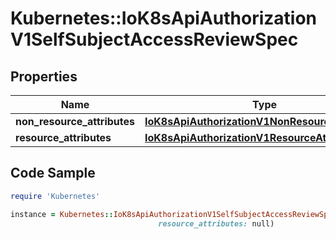 # Kubernetes::IoK8sApiAuthorizationV1SelfSubjectAccessReviewSpec

## Properties

Name | Type | Description | Notes
------------ | ------------- | ------------- | -------------
**non_resource_attributes** | [**IoK8sApiAuthorizationV1NonResourceAttributes**](IoK8sApiAuthorizationV1NonResourceAttributes.md) |  | [optional] 
**resource_attributes** | [**IoK8sApiAuthorizationV1ResourceAttributes**](IoK8sApiAuthorizationV1ResourceAttributes.md) |  | [optional] 

## Code Sample

```ruby
require 'Kubernetes'

instance = Kubernetes::IoK8sApiAuthorizationV1SelfSubjectAccessReviewSpec.new(non_resource_attributes: null,
                                 resource_attributes: null)
```


